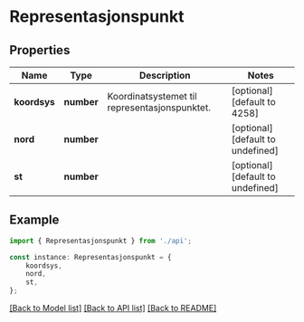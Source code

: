 # Representasjonspunkt


## Properties

Name | Type | Description | Notes
------------ | ------------- | ------------- | -------------
**koordsys** | **number** | Koordinatsystemet til representasjonspunktet. | [optional] [default to 4258]
**nord** | **number** |  | [optional] [default to undefined]
**st** | **number** |  | [optional] [default to undefined]

## Example

```typescript
import { Representasjonspunkt } from './api';

const instance: Representasjonspunkt = {
    koordsys,
    nord,
    st,
};
```

[[Back to Model list]](../README.md#documentation-for-models) [[Back to API list]](../README.md#documentation-for-api-endpoints) [[Back to README]](../README.md)
